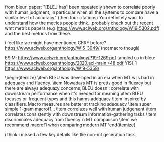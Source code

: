 from bleurt paper: "[BLEU has] been repeatedly shown to correlate poorly with human judgment, in particular when all the systems to compare have a similar level of accuracy." (then four citations) You definitely want to understand how the metrics people think...probably check out the recent wmt metrics papers (e.g. https://www.aclweb.org/anthology/W19-5302.pdf) and the best metrics from these.

i feel like we might have mentioned CHRF before? https://www.aclweb.org/anthology/W15-3049/ (not macro though)

ESIM: https://www.aclweb.org/anthology/P19-1269.pdf
tangled up in bleu: https://www.aclweb.org/anthology/2020.acl-main.448.pdf
YISI-1: https://www.aclweb.org/anthology/W19-5358/


\begin{itemize}
\item BLEU was developed in an era when MT was bad in adequacy and fluency.
\item Nowadays MT is pretty good in fluency but there are always adequacy concerns; BLEU doesn't correlate with downstream performance when it's needed for meaning
\item BLEU focuses on frequent types and this harms adequacy
\item Inspired by classifiers, Macro measures are better at tracking adequacy
\item super simple 1-gram macrof1...
\item     correlates well with human judgement 
\item     correlates consistently with downstream information-gathering tasks
\item     discriminates adequacy from fluency in MT comparison
\item we recommend macrof1 when comparing modern MT
\end{itemize}


i think i missed a few key details like the non-mt generation task